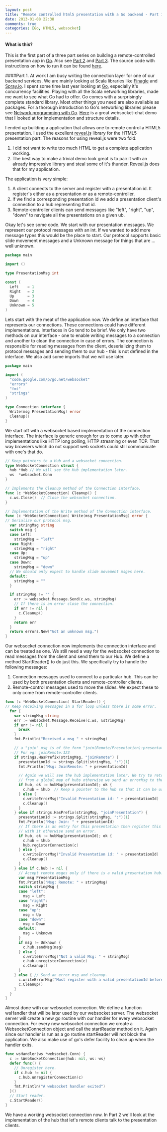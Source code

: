 ```yaml
---
layout: post
title: "Remote controlled html5 presentation with a Go backend - Part 1."
date: 2013-01-08 22:38
comments: true
categories: [Go, HTML5, websocket]
---
```

#### What is this?
This is the first part of a three part series on building a remote-controlled presentation app in [Go](http://golang.org). Also see [Part 2](/blog/2013/01/09/remote-controlled-html5-presentation-with-a-go-backend-part-2/) and [Part 3](/blog/2013/01/09/remote-controlled-html5-presentation-with-a-go-backend-part-3/). The source code with instructions on how to run it can be found [here](https://github.com/RajivKurian/remote-presentation).

####Part 1.
At work I am busy writing the connection layer for one of our backend services. We are mainly looking at Scala libraries like [Finagle](http://twitter.github.com/finagle/) and [Spray.io](http://spray.io). I spent some time last year looking at [Go](http://golang.org), especially it's concurrency facilities. Playing with all the Scala networking libraries, made me want to see what Go had to offer. Go comes with a surprisingly complete standard library. Most other things you need are also available as packages. For a thorough introduction to Go's networking libraries please see [Network programming with Go](http://jan.newmarch.name/go/). [Here](http://gary.beagledreams.com/page/go-websocket-chat.html) is a great websocket-chat demo that I looked at for implementation and structure details.
<!-- more -->

I ended up building a application that allows one to remote control a HTML5 presentation. I used the excellent [reveal.js](http://lab.hakim.se/reveal-js) library for the HTML5 presentation part. The reasons for using reveal.js were two fold:

1.  I did not want to write too much HTML to get a complete application working.
2.  The best way to make a trivial demo look great is to pair it with an already impressive library and steal some of it's thunder. Reveal.js does that for my application.

The application is very simple:

1.  A client connects to the server and register with a presentation id. It register's either as a presentation or as a remote-controller.
2.  If we find a corresponding presentation id we add a presentation client's connection to a hub representing that id.
3.  Remote-controller clients can send messages like "left", "right", "up", "down" to navigate all the presentations on a given ub.

Okay let's see some code. We start with our presentation messages. We represent our protocol messages with an int. If we wanted to add more message types this would be the place to start. Our protocol supports basic slide movement messages and a Unknown message for things that are ... well unknown.

``` go presentation.go
package main

import ()

type PresentationMsg int

const (
  Left    = 1
  Right   = 2
  Up      = 3
  Down    = 4
  Unknown = 5
)
```

Lets start with the meat of the application now. We define an interface that represents our connections. These connections could have different implementations. Interfaces in Go tend to be brief. We only have two methods on our interface - one to enable writing messages to a connection and another to clean the connection in case of errors. The connection is responsible for reading messages from the client, deserializing them to protocol messages and sending them to our hub - this is not defined in the interface. We also add some imports that we will  use later.
``` go connection.go
package main

import (
  "code.google.com/p/go.net/websocket"
  "errors"
  "fmt"
  "strings"
)

type Connection interface {
  Write(msg PresentationMsg) error
  Cleanup()
}
```
We start off with a websocket based implementation of the connection interface. The interface is generic enough for us to come up with other implementations like HTTP long polling, HTTP streaming or even TCP. That way browsers which do not support web sockets could still communicate with one's that do. 
``` go connection.go
// Keep pointers to a Hub and a websocket connection.
type WebSocketConnection struct {
  hub *Hub // We will see the Hub implementation later.
  ws  *websocket.Conn
}

// Implements the Cleanup method of the Connection interface.
func (c *WebSocketConnection) Cleanup() {
  c.ws.Close()  // Close the websocket connection.
}

// Implementation of the Write method of the Connection interface.
func (c *WebSocketConnection) Write(msg PresentationMsg) error {
// Serialize our protocol msg.
  var stringMsg string
  switch msg {
  case Left:
    stringMsg = "left"
  case Right:
    stringMsg = "right"
  case Up:
    stringMsg = "up"
  case Down:
    stringMsg = "down"
  // We should only expect to handle slide movement msges here.
  default:
    stringMsg = ""
  }

  if stringMsg != "" {
    err := websocket.Message.Send(c.ws, stringMsg)
    // If there is an error close the connection.
    if err != nil {
      c.Cleanup()
    }
    return err
  }
  return errors.New("Got an unknown msg.")
}
```
Our websocket connection now implements the connection interface and can be treated as one. We still need a way for the websocket connection to read messages from the client and send them to our Hub. We define a method StartReader() to do just this. We specifically try to handle the following messages:

1.  Connection messages used to connect to a particular hub. This can be used by both presentation clients and remote-controller clients.
2.  Remote-control messages used to move the slides. We expect these to only come from remote-controller clients.
``` go connection.go
func (c *WebSocketConnection) StartReader() {
// Keep receiving messages in a for loop unless there is some error.
  for {
    var stringMsg string
    err := websocket.Message.Receive(c.ws, &stringMsg)
    if err != nil {
      break
    }
    fmt.Println("Received a msg " + stringMsg)

    // a "join" msg is of the form "join(Remote/Presentation):presentationId".
    // For eg: joinRemote:123
    if strings.HasPrefix(stringMsg, "joinRemote") {
      presentationId := strings.Split(stringMsg, ":")[1]
      fmt.Println("Msg: JoinRemote: " + presentationId)

      // Again we will see the hub implementation later. We try to retrieve a hub
      // from a global map of hubs otherwise we send an errorMsg to the client and cleanup.
      if hub, ok := hubMap[presentationId]; ok {
        c.hub = &hub  // Keep a pointer to the hub so that it can be used later.
      } else {
        c.writeErrorMsg("Invalid Presentation id: " + presentationId)
        c.Cleanup()
      }
    } else if strings.HasPrefix(stringMsg, "joinPresentation") {
      presentationId := strings.Split(stringMsg, ":")[1]
      fmt.Println("Msg: Join: " + presentationId)
      // If there is an entry for this presentation then register this connection
      // with it otherwise send an error.
      if hub, ok := hubMap[presentationId]; ok {
        c.hub = &hub
        hub.registerConnection(c)
      } else {
        c.writeErrorMsg("Invalid Presentation id: " + presentationId)
        c.Cleanup()
      }
    } else if c.hub != nil {
      // Accept remote msges only if there is a valid presentation hub.
      var msg PresentationMsg
      fmt.Println("Msg: Remote: " + stringMsg)
      switch stringMsg {
      case "left":
        msg = Left
      case "right":
        msg = Right
      case "up":
        msg = Up
      case "down":
        msg = Down
      default:
        msg = Unknown
      }
      if msg != Unknown {
        c.hub.sendMsg(msg)
      } else {
        c.writeErrorMsg("Not a valid Msg: " + stringMsg)
        c.hub.unregisterConnection(c)
        c.Cleanup()
      }
    } else { // Send an error msg and cleanup.
      c.writeErrorMsg("Must register with a valid presentationId before sending msges")
      c.Cleanup()
    }
  }
}
```
Almost done with our websocket connection. We define a function wsHandler that will be later used by our websocket server. The websocket server will create a new go routine with our handler for every websocket connection. For every new websocket connection we create a WebsocketConnection object and call the startReader method on it. Again since our handler is run as a go routine startReader will not block the application. We also make use of go's defer facility to clean up when the handler exits.
``` go connection.go
func wsHandler(ws *websocket.Conn) {
  c := &WebSocketConnection{hub: nil, ws: ws}
  defer func() {
    // Unregister here.
    if c.hub != nil {
      c.hub.unregisterConnection(c)
    }
    fmt.Println("A websocket handler exited")
  }()
  // Start reader.
  c.StartReader()
}
```
We have a working websocket connection now. In Part 2 we'll look at the implementation of the hub that let's remote clients talk to the presentation clients. 
